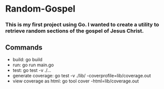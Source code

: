 # Random-Gospel

### This is my first project using Go. I wanted to create a utility to retrieve random sections of the gospel of Jesus Christ.

## Commands
- build: go build
- run: go run main.go
- test: go test -v ./...
- generate coverage: go test -v ./lib/ -coverprofile=lib/coverage.out
- view coverage as html: go tool cover -html=lib/coverage.out
